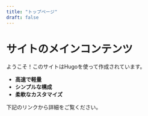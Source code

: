 ```yaml
---
title: "トップページ"
draft: false
---
```

# サイトのメインコンテンツ

ようこそ！このサイトはHugoを使って作成されています。

- **高速で軽量**
- **シンプルな構成**
- **柔軟なカスタマイズ**

下記のリンクから詳細をご覧ください。